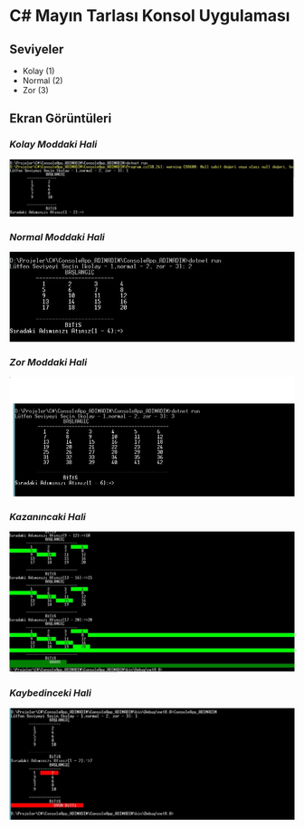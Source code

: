 # C# Mayın Tarlası Konsol Uygulaması


## Seviyeler
* Kolay  (1)
* Normal (2)
* Zor    (3)

## Ekran Görüntüleri
### ***Kolay Moddaki Hali***
![Kolay Moddaki Hali](https://github.com/mehmetalidurusoy/ConsoleApp_ADIMADIM/blob/master/Images/KolayMod.JPG?raw=true)

### ***Normal Moddaki Hali***
![Normal Moddaki Hali](https://github.com/mehmetalidurusoy/ConsoleApp_ADIMADIM/blob/master/Images/NormalMod.JPG?raw=true)

### ***Zor Moddaki Hali***
![Zor Moddaki Hali](https://github.com/mehmetalidurusoy/ConsoleApp_ADIMADIM/blob/master/Images/ZorMod.JPG?raw=true)

### ***Kazanıncaki Hali***
![Kazanıncaki Hali](https://github.com/mehmetalidurusoy/ConsoleApp_ADIMADIM/blob/master/Images/Basarili.JPG?raw=true)

### ***Kaybedinceki Hali***
![Kaybedinceki Hali](https://github.com/mehmetalidurusoy/ConsoleApp_ADIMADIM/blob/master/Images/Hata.JPG?raw=true)
